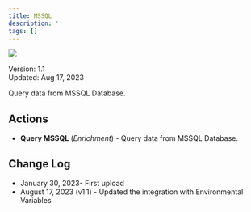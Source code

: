 ```yaml
---
title: MSSQL
description: ''
tags: []
---
```


![](/img/platform-services/automation-service/app-central/logos/mssql.png)

Version: 1.1  
Updated: Aug 17, 2023

Query data from MSSQL Database.

## Actions

* **Query MSSQL** (*Enrichment*) - Query data from MSSQL Database.

## Change Log

* January 30, 2023- First upload
* August 17, 2023 (v1.1) - Updated the integration with Environmental Variables
